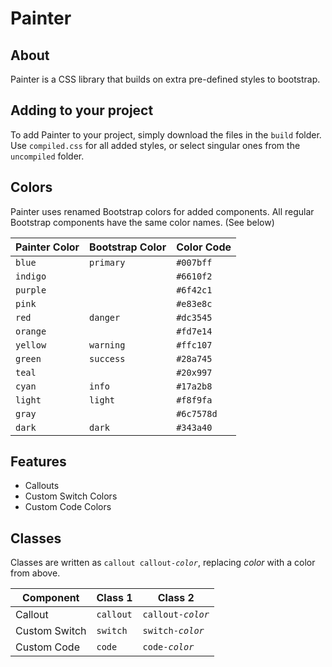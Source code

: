 # Painter

## About
Painter is a CSS library that builds on extra pre-defined styles to bootstrap.

## Adding to your project
To add Painter to your project, simply download the files in the <code>build</code> folder. Use <code>compiled.css</code> for all added styles, or select singular ones from the <code>uncompiled</code> folder.

## Colors
Painter uses renamed Bootstrap colors for added components. All regular Bootstrap components have the same color names. (See below)

Painter Color | Bootstrap Color | Color Code
------------ | ------------ | ------------
<code>blue</code> | <code>primary | <code>#007bff</code>
<code>indigo</code> || <code>#6610f2</code>
<code>purple</code> || <code>#6f42c1</code>
<code>pink</code> || <code>#e83e8c</code>
<code>red</code> | <code>danger</code> | <code>#dc3545</code>
<code>orange</code> || <code>#fd7e14</code>
<code>yellow</code> | <code>warning</code> | <code>#ffc107</code>
<code>green</code> | <code>success</code> | <code>#28a745</code>
<code>teal</code></code> || <code>#20x997</code>
<code>cyan</code> | <code>info</code> | <code>#17a2b8</code>
<code>light</code> | <code>light</code> | <code>#f8f9fa</code>
<code>gray</code> || <code>#6c7578d</code>
<code>dark</code> | <code>dark</code> | <code>#343a40</code>

## Features
* Callouts
* Custom Switch Colors
* Custom Code Colors

## Classes
Classes are written as <code>callout callout-<var>color</var></code>, replacing <var>color</var> with a color from above.

Component | Class 1 | Class 2
------------ | ------------ | ------------
Callout | <code>callout</code> | <code>callout-<var>color</var></code>
Custom Switch | <code>switch</code> | <code>switch-<var>color</var></code>
Custom Code | <code>code</code> | <code>code-<var>color</var></code>
